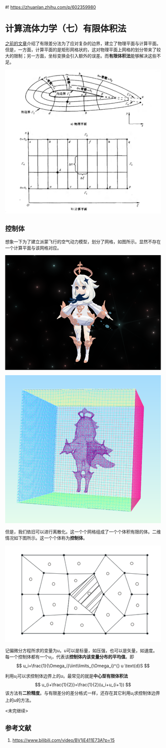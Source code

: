 #! https://zhuanlan.zhihu.com/p/602359980
# 计算流体力学（七）有限体积法

[之前的文章](https://zhuanlan.zhihu.com/p/600219849)介绍了有限差分法为了应对复杂的边界，建立了物理平面与计算平面。但是，一方面，计算平面的是矩形网格状的，这对物理平面上网格的划分带来了较大的限制；另一方面，坐标变换会引入额外的误差。而**有限体积法**能够解决这些不足。

![复杂的物理平面](PasteImage/2023-01-20-15-31-52.png)


## 控制体

想象一下为了建立派蒙飞行的空气动力模型，划分了网格，如图所示。显然不存在一个计算平面与该网格对应。

![](PasteImage/2023-01-31-20-14-52.png)

![](PasteImage/2023-01-31-19-52-32.png)

但是，我们依旧可以进行离散化。这一个个网格组成了一个个体积有限的体。二维情况如下图所示。这一个个体称为**控制体**。

![](PasteImage/2023-01-31-20-31-36.png)

记偏微分方程所求的变量为$u$。$u$可以是标量，如压强，也可以是矢量，如速度。每一个控制体都有一个$u_i$，代表该**控制体内该变量分布的平均值**。即
$$
u_i=\frac{1}{\Omega_i}\iint\limits_{\Omega_i}^{} u \text{d}S
$$

利用$u_i$可以求控制体边界上的$u$。最常见的就是**中心型有限体积法**
$$
u_{i+\frac{1}{2}}=\frac{1}{2}(u_i+u_{i+1})
$$
该方法有**二阶精度**。与有限差分的差分格式一样，还存在其它利用$u_i$求控制体边界上的$u$的方法。



<未完继续>

## 参考文献
1. https://www.bilibili.com/video/BV1jE411E73A?p=15